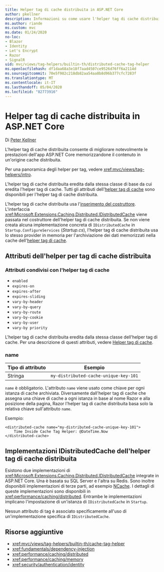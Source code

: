 ```yaml
---
title: Helper tag di cache distribuita in ASP.NET Core
author: pkellner
description: Informazioni su come usare l'helper tag di cache distribuita.
ms.author: riande
ms.custom: mvc
ms.date: 01/24/2020
no-loc:
- Blazor
- Identity
- Let's Encrypt
- Razor
- SignalR
uid: mvc/views/tag-helpers/builtin-th/distributed-cache-tag-helper
ms.openlocfilehash: df1daa68a3e18f7aad4507ce9526d76ff6a2114d
ms.sourcegitcommit: 70e5f982c218db82aa54aa8b8d96b377cfc7283f
ms.translationtype: MT
ms.contentlocale: it-IT
ms.lasthandoff: 05/04/2020
ms.locfileid: "82773916"
---
```

# <a name="distributed-cache-tag-helper-in-aspnet-core"></a>Helper tag di cache distribuita in ASP.NET Core

Di [Peter Kellner](https://peterkellner.net)

L'helper tag di cache distribuita consente di migliorare notevolmente le prestazioni dell'app ASP.NET Core memorizzandone il contenuto in un'origine cache distribuita.

Per una panoramica degli helper per tag, vedere <xref:mvc/views/tag-helpers/intro>.

L'helper tag di cache distribuita eredita dalla stessa classe di base da cui eredita l'helper tag di cache. Tutti gli attributi dell'[helper tag di cache](xref:mvc/views/tag-helpers/builtin-th/cache-tag-helper) sono disponibili per l'helper tag di cache distribuita.

L'helper tag di cache distribuita usa l'[inserimento del costruttore](xref:fundamentals/dependency-injection#constructor-injection-behavior). L'interfaccia <xref:Microsoft.Extensions.Caching.Distributed.IDistributedCache> viene passata nel costruttore dell'helper tag di cache distribuita. Se non viene creata alcuna implementazione concreta di `IDistributedCache` in `Startup.ConfigureServices` (*Startup.cs*), l'helper tag di cache distribuita usa lo stesso provider in memoria per l'archiviazione dei dati memorizzati nella cache dell'[helper tag di cache](xref:mvc/views/tag-helpers/builtin-th/cache-tag-helper).

## <a name="distributed-cache-tag-helper-attributes"></a>Attributi dell'helper per tag di cache distribuita

### <a name="attributes-shared-with-the-cache-tag-helper"></a>Attributi condivisi con l'helper tag di cache

* `enabled`
* `expires-on`
* `expires-after`
* `expires-sliding`
* `vary-by-header`
* `vary-by-query`
* `vary-by-route`
* `vary-by-cookie`
* `vary-by-user`
* `vary-by priority`

L'helper tag di cache distribuita eredita dalla stessa classe dell'helper tag di cache. Per una descrizione di questi attributi, vedere [Helper tag di cache](xref:mvc/views/tag-helpers/builtin-th/cache-tag-helper).

### <a name="name"></a>name

| Tipo di attributo | Esempio                               |
| -------------- | ------------------------------------- |
| Stringa         | `my-distributed-cache-unique-key-101` |

`name` è obbligatorio. L'attributo `name` viene usato come chiave per ogni istanza di cache archiviata. Diversamente dall'helper tag di cache che assegna una chiave di cache a ogni istanza in base al nome Razor e alla posizione della pagina, Razor l'helper tag di cache distribuita basa solo la relativa chiave sull'attributo `name`.

Esempio:

```cshtml
<distributed-cache name="my-distributed-cache-unique-key-101">
    Time Inside Cache Tag Helper: @DateTime.Now
</distributed-cache>
```

## <a name="distributed-cache-tag-helper-idistributedcache-implementations"></a>Implementazioni IDistributedCache dell'helper tag di cache distribuita

Esistono due implementazioni di <xref:Microsoft.Extensions.Caching.Distributed.IDistributedCache> integrate in ASP.NET Core. Una è basata su SQL Server e l'altra su Redis. Sono inoltre disponibili implementazioni di terze parti, ad esempio [NCache](http://www.alachisoft.com/ncache/aspnet-core-idistributedcache-ncache.html). I dettagli di queste implementazioni sono disponibili in <xref:performance/caching/distributed>. Entrambe le implementazioni implicano l'impostazione di un'istanza di `IDistributedCache` in `Startup`.

Nessun attributo di tag è associato specificamente all'uso di un'implementazione specifica di `IDistributedCache`.

## <a name="additional-resources"></a>Risorse aggiuntive

* <xref:mvc/views/tag-helpers/builtin-th/cache-tag-helper>
* <xref:fundamentals/dependency-injection>
* <xref:performance/caching/distributed>
* <xref:performance/caching/memory>
* <xref:security/authentication/identity>
